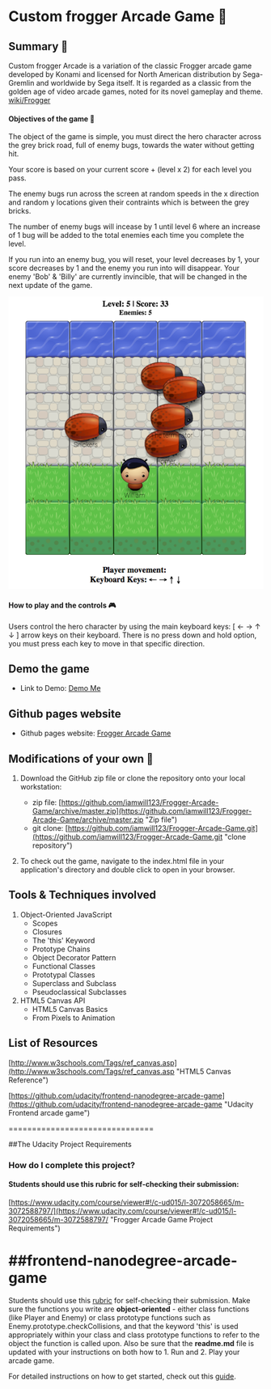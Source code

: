 
# Custom frogger Arcade Game :frog:

## Summary :speech_balloon:
Custom frogger Arcade is a variation of the classic Frogger arcade game developed by Konami and licensed for North American distribution by Sega-Gremlin and worldwide by Sega itself. It is regarded as a classic from the golden age of video arcade games, noted for its novel gameplay and theme. [wiki/Frogger](https://en.wikipedia.org/wiki/Frogger)

#### Objectives of the game :running:
The object of the game is simple, you must direct the hero character across the grey brick road, full of enemy bugs, towards the water without getting hit.

Your score is based on your current score + (level x 2) for each level you pass.

The enemy bugs run across the screen at random speeds in the x direction and random y locations given their contraints which is between the grey bricks.

The number of enemy bugs will incease by 1 until level 6 where an increase of 1 bug will be added to the total enemies each time you complete the level.

If you run into an enemy bug, you will reset, your level decreases by 1, your score decreases by 1 and the enemy you run into will disappear. Your enemy 'Bob' & 'Billy' are currently invincible, that will be changed in the next update of the game.

![frogger image](/images/froggerwill.png)

#### How to play and the controls :video_game:
Users control the hero character by using the main keyboard keys: [  ←   →   ↑   ↓  ] arrow keys on their keyboard. There is no press down and hold option, you must press each key to move in that specific direction.

## Demo the game
* Link to Demo: [Demo Me](http://announcer-initials-27650.bitballoon.com/ "Play game demo")

## Github pages website
* Github pages website: [Frogger Arcade Game](https://iamwill123.github.io/Frogger-Arcade-Game/ "Github Pages Website")

## Modifications of your own :raised_hands:

1. Download the GitHub zip file or clone the repository onto your local workstation:
    * zip file: [https://github.com/iamwill123/Frogger-Arcade-Game/archive/master.zip](https://github.com/iamwill123/Frogger-Arcade-Game/archive/master.zip "Zip file")
    * git clone: [https://github.com/iamwill123/Frogger-Arcade-Game.git](https://github.com/iamwill123/Frogger-Arcade-Game.git "clone repository")

2. To check out the game, navigate to the index.html file in your application's directory and double click to open in your browser.

## Tools & Techniques involved
1. Object-Oriented JavaScript
    - Scopes
    - Closures
    - The 'this' Keyword
    - Prototype Chains
    - Object Decorator Pattern
    - Functional Classes
    - Prototypal Classes
    - Superclass and Subclass
    - Pseudoclassical Subclasses
2. HTML5 Canvas API
    - HTML5 Canvas Basics
    - From Pixels to Animation

## List of Resources
[http://www.w3schools.com/Tags/ref_canvas.asp](http://www.w3schools.com/Tags/ref_canvas.asp "HTML5 Canvas Reference")

[https://github.com/udacity/frontend-nanodegree-arcade-game](https://github.com/udacity/frontend-nanodegree-arcade-game "Udacity Frontend arcade game")

===============================

##The Udacity Project Requirements

### How do I complete this project?

#### Students should use this rubric for self-checking their submission:
[https://www.udacity.com/course/viewer#!/c-ud015/l-3072058665/m-3072588797/](https://www.udacity.com/course/viewer#!/c-ud015/l-3072058665/m-3072588797/ "Frogger Arcade Game Project Requirements")

##frontend-nanodegree-arcade-game
===============================

Students should use this [rubric](https://review.udacity.com/#!/projects/2696458597/rubric) for self-checking their submission. Make sure the functions you write are **object-oriented** - either class functions (like Player and Enemy) or class prototype functions such as Enemy.prototype.checkCollisions, and that the keyword 'this' is used appropriately within your class and class prototype functions to refer to the object the function is called upon. Also be sure that the **readme.md** file is updated with your instructions on both how to 1. Run and 2. Play your arcade game.

For detailed instructions on how to get started, check out this [guide](https://docs.google.com/document/d/1v01aScPjSWCCWQLIpFqvg3-vXLH2e8_SZQKC8jNO0Dc/pub?embedded=true).